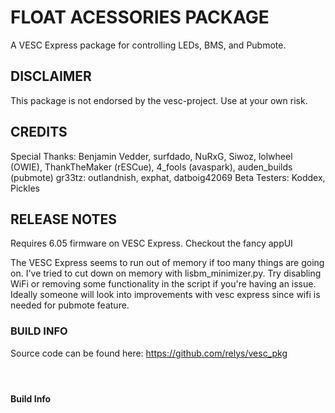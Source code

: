 # FLOAT ACESSORIES PACKAGE

A VESC Express package for controlling LEDs, BMS, and Pubmote.

<H2>DISCLAIMER</H2>

This package is not endorsed by the vesc-project. Use at your own risk.

<H2>CREDITS</H2>

Special Thanks: Benjamin Vedder, surfdado, NuRxG, Siwoz, lolwheel (OWIE), ThankTheMaker (rESCue), 4_fools (avaspark), auden_builds (pubmote)
gr33tz: outlandnish, exphat, datboig42069
Beta Testers: Koddex, Pickles

<H2>RELEASE NOTES</H2>

Requires 6.05 firmware on VESC Express. Checkout the fancy appUI

The VESC Express seems to run out of memory if too many things are going on. I've tried to cut down on memory with lisbm_minimizer.py. Try disabling WiFi or removing some functionality in the script if you're having an issue. Ideally someone will look into improvements with vesc express since wifi is needed for pubmote feature.

<H3>BUILD INFO</H3>

Source code can be found here: https://github.com/relys/vesc_pkg

#### &nbsp;
#### Build Info
